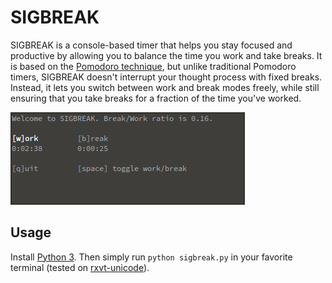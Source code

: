 # SIGBREAK
SIGBREAK is a console-based timer that helps you stay focused and productive by
allowing you to balance the time you work and take breaks. It is based on the
[Pomodoro technique](https://en.wikipedia.org/wiki/Pomodoro_Technique), but
unlike traditional Pomodoro timers, SIGBREAK doesn't interrupt your thought process
with fixed breaks. Instead, it lets you switch between work and
break modes freely, while still ensuring that you take breaks for a
fraction of the time you've worked.

![SIGBREAK timer in work mode](img/demo.png)

## Usage
Install [Python 3](https://www.python.org/). Then simply run `python
sigbreak.py` in your favorite terminal (tested on
[rxvt-unicode](http://software.schmorp.de/pkg/rxvt-unicode.html)).
